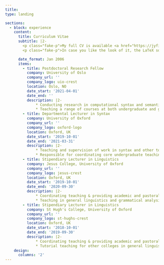 ```yaml
---
title: 
type: landing

sections:
  - block: experience
    content:
      title: Curriculum Vitae
      subtitle: |2-
        <p class="fake-p">My full CV is available <a href="https://jyfindlay.com/cv/findlay-cv.pdf" target="_blank">here</a>.</p>
        <p class="fake-p">In case you like the look of it, the LaTeX source code is also available <a href="https://github.com/findlayjy/cv/" target="_blank">on GitHub</a>.</p>

      date_format: Jan 2006
      items:
        - title: Postdoctoral Research Fellow
          company: University of Oslo
          company_url: ''
          company_logo: uio-crest
          location: Oslo, NO
          date_start: '2021-04-01'
          date_end: ''
          description: |2-
              * Conducting research in computational syntax and semantics.
              * Teaching a range of courses at both undergraduate and graduate levels.
        - title: Departmental Lecturer in Syntax
          company: University of Oxford
          company_url: ''
          company_logo: oxford-logo
          location: Oxford, UK
          date_start: '2019-10-01'
          date_end: '2021-03-31'
          description: |2-
              * Teaching and supervision of work in syntax and other topics to students of all levels.
              * Responsible for coordinating core undergraduate teaching in grammatical analysis (syntax and morphology)
        - title: Stipendiary Lecturer in Linguistics
          company: Jesus College, University of Oxford
          company_url: ''
          company_logo: jesus-crest
          location: Oxford, UK
          date_start: '2019-10-01'
          date_end: '2020-09-30'
          description: |2-
              * Coordinating teaching & providing academic and pastoral support for undergraduate linguistics students at Jesus College.
              * Teaching in general linguistics and grammatical analysis.
        - title: Stipendiary Lecturer in Linguistics
          company: St Hugh's College, University of Oxford
          company_url: ''
          company_logo: st-hughs-crest
          location: Oxford, UK
          date_start: '2018-10-01'
          date_end: '2019-09-30'
          description: |2-
              * Coordinating teaching & providing academic and pastoral support for undergraduate linguistics students at St Hugh's College.
              * Tutorial teaching for other colleges in general linguistics, grammatical analysis, psycholinguistics, and sociolinguistics.
    design:
      columns: '2'
---
```




